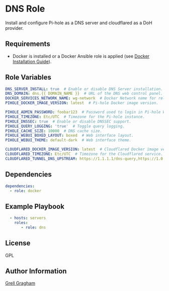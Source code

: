 DNS Role
=========

Install and configure Pi-hole as a DNS server and cloudflared as a DoH provider.

Requirements
------------

- Docker is installed or a Docker Ansible role is applied (see [Docker Installation Guide](https://docs.docker.com/engine/install/)).

Role Variables
--------------

```yml
DNS_SERVER_INSTALL: true  # Enable or disable DNS Server installation.
DNS_DOMAIN: dns.{{ DOMAIN_NAME }}  # URL of the DNS web control panel.
DOCKER_SERVICES_NETWORK_NAME: wg-network  # Docker Network name for related services.
PIHOLE_DOCKER_IMAGE_VERSION: latest  # Pi-hole Docker image version.

PIHOLE_ADMIN_PASSWORD: foobar123  # Password used to login in Pi-hole WebUI.
PIHOLE_TIMEZONE: Etc/UTC  # Timezone for the Pi-hole instance.
PIHOLE_DNSSEC: true  # Enable or disable DNSSEC support.
PIHOLE_QUERY_LOGGING: 'true'  # Toggle query logging.
PIHOLE_CACHE_SIZE: 10000  # DNS cache size.
PIHOLE_WEBUI_BOXED_LAYOUT: boxed  # Web interface layout.
PIHOLE_WEBUI_THEME: default-dark  # Web interface theme.

CLOUDFLARED_DOCKER_IMAGE_VERSION: latest  # Cloudflared Docker image version.
CLOUDFLARED_TIMEZONE: Etc/UTC  # Timezone for the Cloudflared service.
CLOUDFLARED_TUNNEL_DNS_UPSTREAM: https://1.1.1.1/dns-query,https://1.0.0.1/dns-query  # Upstream DoH servers for Cloudflared tunnel.

```

Dependencies
------------

```yml
dependencies:
  - role: docker
```

Example Playbook
----------------

```yml
  - hosts: servers
    roles:
       - role: dns
```

License
-------

GPL

Author Information
------------------

[Grell Gragham](https://github.com/ggragham)

